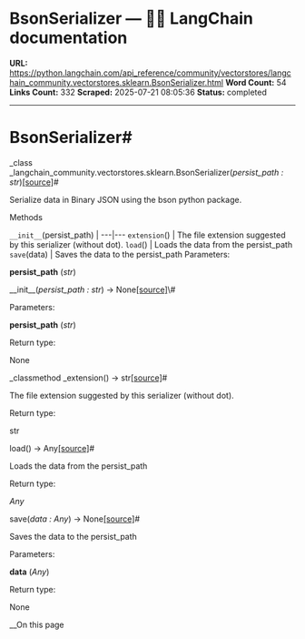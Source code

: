 # BsonSerializer — 🦜🔗 LangChain  documentation

**URL:** https://python.langchain.com/api_reference/community/vectorstores/langchain_community.vectorstores.sklearn.BsonSerializer.html
**Word Count:** 54
**Links Count:** 332
**Scraped:** 2025-07-21 08:05:36
**Status:** completed

---

# BsonSerializer\#

_class _langchain\_community.vectorstores.sklearn.BsonSerializer\(_persist\_path : str_\)[\[source\]](https://python.langchain.com/api_reference/_modules/langchain_community/vectorstores/sklearn.html#BsonSerializer)\#     

Serialize data in Binary JSON using the bson python package.

Methods

`__init__`\(persist\_path\) |    ---|---   `extension`\(\) | The file extension suggested by this serializer \(without dot\).   `load`\(\) | Loads the data from the persist\_path   `save`\(data\) | Saves the data to the persist\_path      Parameters:     

**persist\_path** \(_str_\)

\_\_init\_\_\(_persist\_path : str_\) → None[\[source\]](https://python.langchain.com/api_reference/_modules/langchain_community/vectorstores/sklearn.html#BsonSerializer.__init__)\#     

Parameters:     

**persist\_path** \(_str_\)

Return type:     

None

_classmethod _extension\(\) → str[\[source\]](https://python.langchain.com/api_reference/_modules/langchain_community/vectorstores/sklearn.html#BsonSerializer.extension)\#     

The file extension suggested by this serializer \(without dot\).

Return type:     

str

load\(\) → Any[\[source\]](https://python.langchain.com/api_reference/_modules/langchain_community/vectorstores/sklearn.html#BsonSerializer.load)\#     

Loads the data from the persist\_path

Return type:     

_Any_

save\(_data : Any_\) → None[\[source\]](https://python.langchain.com/api_reference/_modules/langchain_community/vectorstores/sklearn.html#BsonSerializer.save)\#     

Saves the data to the persist\_path

Parameters:     

**data** \(_Any_\)

Return type:     

None

__On this page